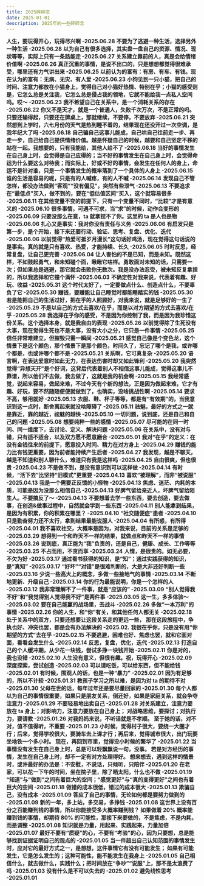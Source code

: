 ```yaml
---
title: 2025碎碎念
date: 2025-01-01
description: 2025年的一些碎碎念
---
```


<a className="block h-full rounded-lg border border-gray-700 p-4 hover:border-pink-600">
  <strong className="font-medium text-white">人生，要玩得开心，玩得尽兴啊 -2025.06.28</strong>
</a>

<a className="block h-full rounded-lg border border-gray-700 p-4 hover:border-pink-600">
  <strong className="font-medium text-white">不要为了逃避一种生活，选择另外一种生活 -2025.06.28</strong>
</a>

<a className="block h-full rounded-lg border border-gray-700 p-4 hover:border-pink-600">
  <strong className="font-medium text-white">以为自己有很多选择，其实盘一盘自己的资源、情况、现状等等，实际上只有一条路能走 -2025.06.27</strong>
</a>

<a className="block h-full rounded-lg border border-gray-700 p-4 hover:border-pink-600">
  <strong className="font-medium text-white">关系建立靠前的人，真是会给情绪价值啊 -2025.06.26</strong>
</a>

<a className="block h-full rounded-lg border border-gray-700 p-4 hover:border-pink-600">
  <strong className="font-medium text-white">真正沉重的事情，是说不出口的，只是想想都觉得很难承受，哪里还有力气讲出来 -2025.06.25</strong>
</a>

<a className="block h-full rounded-lg border border-gray-700 p-4 hover:border-pink-600">
  <strong className="font-medium text-white">以前认为的富有：有房、有车、有钱。现在认为的富有：无病、无灾、有人爱 -2025.06.23</strong>
</a>

<a className="block h-full rounded-lg border border-gray-700 p-4 hover:border-pink-600">
  <strong className="font-medium text-white">小狗见到一只小猫，把自己的时间、注意力都放在小猫身上，觉得自己对小猫好热情、特别在乎；小猫的感受则是，它怎么总是关注我，它怎么总是侵占我的领地，它就不能给我一点私人空间吗。哎～ -2025.06.23</strong>
</a>

<a className="block h-full rounded-lg border border-gray-700 p-4 hover:border-pink-600">
  <strong className="font-medium text-white">我不希望自己在关系中，是一个消耗关系的存在 -2025.06.22</strong>
</a>

<a className="block h-full rounded-lg border border-gray-700 p-4 hover:border-pink-600">
  <strong className="font-medium text-white">你又不是天才，就是一个普通人，失败千次万次，不是正常的吗。只要还输得起，只要还在牌桌上，那就继续，不要停，不要放弃 -2025.06.21</strong>
</a>

<a className="block h-full rounded-lg border border-gray-700 p-4 hover:border-pink-600">
  <strong className="font-medium text-white">突然想到上学时，六七月份的天气是热到睡不着的，结果现在还没开过一次空调，是我年纪大了吗 -2025.06.18</strong>
</a>

<a className="block h-full rounded-lg border border-gray-700 p-4 hover:border-pink-600">
  <strong className="font-medium text-white">自己骗自己这事儿能成，自己哄自己往前走一步、再走一步，自己给自己提供情绪价值。越是怀疑自己的时候，越要和自己坚定不移的站在一起。我想要的，只有我能给，其他人给不了 -2025.06.18</strong>
</a>

<a className="block h-full rounded-lg border border-gray-700 p-4 hover:border-pink-600">
  <strong className="font-medium text-white">当好的事情发生在自己身上时，会觉得是自己应得的；当不好的事情发生在自己身上时，会觉得命运为什么要这么对待我；而实际上，好或不好的事情，会发生在任何人的身上，命运不是针对谁，只是一个事情发生的概率落到了一个具体的人身上 -2025.06.15</strong>
</a>

<a className="block h-full rounded-lg border border-gray-700 p-4 hover:border-pink-600">
  <strong className="font-medium text-white">谁的生活是容易的呢，只是有的人喊疼，有的人不喊 -2025.06.14</strong>
</a>

<a className="block h-full rounded-lg border border-gray-700 p-4 hover:border-pink-600">
  <strong className="font-medium text-white">发现自己不管怎样，都没办法做到“客观”“没有偏见”，突然有些泄气 -2025.06.13</strong>
</a>

<a className="block h-full rounded-lg border border-gray-700 p-4 hover:border-pink-600">
  <strong className="font-medium text-white">不要追求在“最低点”买入，做不到的，要在“低估值区间”买入，这个就容易很多 -2025.06.11</strong>
</a>

<a className="block h-full rounded-lg border border-gray-700 p-4 hover:border-pink-600">
  <strong className="font-medium text-white">在其他变量不变的前提下，只有一个变量不同时，“比较”才是有意义的 -2025.06.10</strong>
</a>

<a className="block h-full rounded-lg border border-gray-700 p-4 hover:border-pink-600">
  <strong className="font-medium text-white">很多事情，可遇不可求，当“求”的时候，动作会变形的 -2025.06.09</strong>
</a>

<a className="block h-full rounded-lg border border-gray-700 p-4 hover:border-pink-600">
  <strong className="font-medium text-white">只要没那么在意，ta 就拿捏不了你。这里的 ta 是人也是物 -2025.06.06</strong>
</a>

<a className="block h-full rounded-lg border border-gray-700 p-4 hover:border-pink-600">
  <strong className="font-medium text-white">扎心又是事实：我对你没有责任与义务 -2025.06.06</strong>
</a>

<a className="block h-full rounded-lg border border-gray-700 p-4 hover:border-pink-600">
  <strong className="font-medium text-white">有启发只是第一步，是个开始，接下来还要行动、验证、思考、复盘、优化、迭代 -2025.06.06</strong>
</a>

<a className="block h-full rounded-lg border border-gray-700 p-4 hover:border-pink-600">
  <strong className="font-medium text-white">以前觉得“热爱可抵岁月漫长”这句话好鸡汤，现在觉得这句话说的是事实。真的就是只有喜欢、热爱，才能持续、长久 -2025.06.05</strong>
</a>

<a className="block h-full rounded-lg border border-gray-700 p-4 hover:border-pink-600">
  <strong className="font-medium text-white">时时反思，经常复盘，让自己更完善 -2025.06.04</strong>
</a>

<a className="block h-full rounded-lg border border-gray-700 p-4 hover:border-pink-600">
  <strong className="font-medium text-white">让人害怕的不是已知，而是未知。既然这样，不如鼓起勇气，和未知碰个面，瞅瞅它啥样。勇敢面对未知的话，只需要一次；但如果总是逃避，那它就会击败你无数次。我是没办法忍受，被未知反复拿捏的，所以我选择和它撞个满怀 -2025.06.03</strong>
</a>

<a className="block h-full rounded-lg border border-gray-700 p-4 hover:border-pink-600">
  <strong className="font-medium text-white">不确定性对我来说，代表着有趣、好玩、收益 -2025.05.31</strong>
</a>

<a className="block h-full rounded-lg border border-gray-700 p-4 hover:border-pink-600">
  <strong className="font-medium text-white">这个时代太好了，一定要做点什么、创造点什么，不要辜负了它 -2025.05.30</strong>
</a>

<a className="block h-full rounded-lg border border-gray-700 p-4 hover:border-pink-600">
  <strong className="font-medium text-white">赚钱，要赚能让自己睡觉时都能睡踏实的钱 -2025.05.30</strong>
</a>

<a className="block h-full rounded-lg border border-gray-700 p-4 hover:border-pink-600">
  <strong className="font-medium text-white">若是能把自己的生活过好，把在乎的人照顾好，对我来说，就是足够好的一生了 -2025.05.29</strong>
</a>

<a className="block h-full rounded-lg border border-gray-700 p-4 hover:border-pink-600">
  <strong className="font-medium text-white">不是以自己的方式去喜欢/在乎，而是以对方期望的方式去喜欢/在乎 -2025.05.28</strong>
</a>

<a className="block h-full rounded-lg border border-gray-700 p-4 hover:border-pink-600">
  <strong className="font-medium text-white">我选择在乎你的感受，不是因为你控制了我，而是因为我珍惜这份关系。这个选择本身，就是我自由的表现 -2025.05.26</strong>
</a>

<a className="block h-full rounded-lg border border-gray-700 p-4 hover:border-pink-600">
  <strong className="font-medium text-white">以前觉得除了生死没有大事，现在觉得生死也不是大事，没有大小之分，它只是一件事情 -2025.05.25</strong>
</a>

<a className="block h-full rounded-lg border border-gray-700 p-4 hover:border-pink-600">
  <strong className="font-medium text-white">信任非常难建立，但摧毁只需一瞬间 -2025.05.21</strong>
</a>

<a className="block h-full rounded-lg border border-gray-700 p-4 hover:border-pink-600">
  <strong className="font-medium text-white">感觉自己像是个变色龙，这个情景下是这个颜色，那个情景下是那个颜色，时间久了，忘记了哪个是我，或许哪个都是，也或许哪个都不是 -2025.05.21</strong>
</a>

<a className="block h-full rounded-lg border border-gray-700 p-4 hover:border-pink-600">
  <strong className="font-medium text-white">关系啊，它可真复杂 -2025.05.20</strong>
</a>

<a className="block h-full rounded-lg border border-gray-700 p-4 hover:border-pink-600">
  <strong className="font-medium text-white">语言啊，在表达爱意时如此无力，在表达伤害时却又如此锋利 -2025.05.20</strong>
</a>

<a className="block h-full rounded-lg border border-gray-700 p-4 hover:border-pink-600">
  <strong className="font-medium text-white">我突然觉得“异想天开”是个好词，这背后代表着别人不相信这事儿能成，觉得这事儿不靠谱，所以他们不去做，我去做了，这就是我的机会啊 -2025.05.15</strong>
</a>

<a className="block h-full rounded-lg border border-gray-700 p-4 hover:border-pink-600">
  <strong className="font-medium text-white">我经常感觉，说起来容易，做起来难，不过今天有个新的想法，正是因为做起来难，它才有趣、好玩，要不然随随便便就做到了，也确实，没啥挑战性啊 -2025.05.14</strong>
</a>

<a className="block h-full rounded-lg border border-gray-700 p-4 hover:border-pink-600">
  <strong className="font-medium text-white">要求不高，够用就好 -2025.05.13</strong>
</a>

<a className="block h-full rounded-lg border border-gray-700 p-4 hover:border-pink-600">
  <strong className="font-medium text-white">衣服、鞋、杯子等等，都是有“有效期”的，当我意识到这一点时，断舍离起来就没啥障碍了 -2025.05.11</strong>
</a>

<a className="block h-full rounded-lg border border-gray-700 p-4 hover:border-pink-600">
  <strong className="font-medium text-white">祛魅，最好的方式之一就是靠近，靠的越近，祛魅的越快 -2025.05.10</strong>
</a>

<a className="block h-full rounded-lg border border-gray-700 p-4 hover:border-pink-600">
  <strong className="font-medium text-white">一切问题，说到底，还是自己和自己的问题 -2025.05.08</strong>
</a>

<a className="block h-full rounded-lg border border-gray-700 p-4 hover:border-pink-600">
  <strong className="font-medium text-white">想要纯粹一些的感情 -2025.05.07</strong>
</a>

<a className="block h-full rounded-lg border border-gray-700 p-4 hover:border-pink-600">
  <strong className="font-medium text-white">尽可能的在同一时间、同一维度下，去讨论、定义、解决问题 -2025.05.06</strong>
</a>

<a className="block h-full rounded-lg border border-gray-700 p-4 hover:border-pink-600">
  <strong className="font-medium text-white">在关系中，没有对与错，只有适不适合，以及双方愿不愿意磨合 -2025.05.01</strong>
</a>

<a className="block h-full rounded-lg border border-gray-700 p-4 hover:border-pink-600">
  <strong className="font-medium text-white">我对“在乎”的定义：在没有金钱往来的前提下，愿意投入时间、精力在对方身上 -2025.04.29</strong>
</a>

<a className="block h-full rounded-lg border border-gray-700 p-4 hover:border-pink-600">
  <strong className="font-medium text-white">赚钱的能力比有钱更重要，因为前者能持续产生后者 -2025.04.27</strong>
</a>

<a className="block h-full rounded-lg border border-gray-700 p-4 hover:border-pink-600">
  <strong className="font-medium text-white">我发现，越是不聊天，越是不知道和别人聊什么，难道只有我是这样吗 -2025.04.25</strong>
</a>

<a className="block h-full rounded-lg border border-gray-700 p-4 hover:border-pink-600">
  <strong className="font-medium text-white">自由很爽，但也很贵 -2025.04.23</strong>
</a>

<a className="block h-full rounded-lg border border-gray-700 p-4 hover:border-pink-600">
  <strong className="font-medium text-white">不是做不到，是没有意识到可以这样做 -2025.04.14</strong>
</a>

<a className="block h-full rounded-lg border border-gray-700 p-4 hover:border-pink-600">
  <strong className="font-medium text-white">有时候，“活下去”比坚持“旧模式”更重要 -2025.04.13</strong>
</a>

<a className="block h-full rounded-lg border border-gray-700 p-4 hover:border-pink-600">
  <strong className="font-medium text-white">喜欢“被理解”，而非“被说服” -2025.04.13</strong>
</a>

<a className="block h-full rounded-lg border border-gray-700 p-4 hover:border-pink-600">
  <strong className="font-medium text-white">我是一个需要正反馈的小怪物 -2025.04.13</strong>
</a>

<a className="block h-full rounded-lg border border-gray-700 p-4 hover:border-pink-600">
  <strong className="font-medium text-white">焦虑、迷茫、内耗的本质，可能是因为没那么相信自己 -2025.04.13</strong>
</a>

<a className="block h-full rounded-lg border border-gray-700 p-4 hover:border-pink-600">
  <strong className="font-medium text-white">好脾气留给亲近人，坏脾气留给陌生人。不要搞反了～ -2025.04.13</strong>
</a>

<a className="block h-full rounded-lg border border-gray-700 p-4 hover:border-pink-600">
  <strong className="font-medium text-white">不要想着去学一些东西，要去创造，要去做事，在创造&做事过程中，自然就会学到一些东西 -2025.04.11</strong>
</a>

<a className="block h-full rounded-lg border border-gray-700 p-4 hover:border-pink-600">
  <strong className="font-medium text-white">别人能拿到结果，是因为有积累，你的积累在哪里？ -2025.04.10</strong>
</a>

<a className="block h-full rounded-lg border border-gray-700 p-4 hover:border-pink-600">
  <strong className="font-medium text-white">“社交随便症”患者 -2025.04.10</strong>
</a>

<a className="block h-full rounded-lg border border-gray-700 p-4 hover:border-pink-600">
  <strong className="font-medium text-white">只是勤奋努力还不太行，拿到结果最能说服人 -2025.04.04</strong>
</a>

<a className="block h-full rounded-lg border border-gray-700 p-4 hover:border-pink-600">
  <strong className="font-medium text-white">有所惑，有所得 -2025.04.01</strong>
</a>

<a className="block h-full rounded-lg border border-gray-700 p-4 hover:border-pink-600">
  <strong className="font-medium text-white">我不喜欢社交，大概率是因为，对我来说，目前的关系是足够的 -2025.03.29</strong>
</a>

<a className="block h-full rounded-lg border border-gray-700 p-4 hover:border-pink-600">
  <strong className="font-medium text-white">想得到一个和昨天不一样的结果，就做点和昨天不一样的事情 -2025.03.26</strong>
</a>

<a className="block h-full rounded-lg border border-gray-700 p-4 hover:border-pink-600">
  <strong className="font-medium text-white">说到底，真正能为“我”负责的，还是自己，健康、成长、工作等等 -2025.03.25</strong>
</a>

<a className="block h-full rounded-lg border border-gray-700 p-4 hover:border-pink-600">
  <strong className="font-medium text-white">不占而用，不贪而享 -2025.03.24</strong>
</a>

<a className="block h-full rounded-lg border border-gray-700 p-4 hover:border-pink-600">
  <strong className="font-medium text-white">人情，是很贵的。如无必要，不欠为好 -2025.03.17</strong>
</a>

<a className="block h-full rounded-lg border border-gray-700 p-4 hover:border-pink-600">
  <strong className="font-medium text-white">通过看书获得的知识，是“知”；通过实践获得的知识，是“真知” -2025.03.17</strong>
</a>

<a className="block h-full rounded-lg border border-gray-700 p-4 hover:border-pink-600">
  <strong className="font-medium text-white">“好坏”“对错”是很难判断的，大是大非还好判断一些 -2025.03.16</strong>
</a>

<a className="block h-full rounded-lg border border-gray-700 p-4 hover:border-pink-600">
  <strong className="font-medium text-white">少说一些高大上的概念，多做一些接地气的事情 -2025.03.14</strong>
</a>

<a className="block h-full rounded-lg border border-gray-700 p-4 hover:border-pink-600">
  <strong className="font-medium text-white">不断地更新、升级自己 -2025.03.14</strong>
</a>

<a className="block h-full rounded-lg border border-gray-700 p-4 hover:border-pink-600">
  <strong className="font-medium text-white">你的行为最能说明，你是一个怎样的人 -2025.03.12</strong>
</a>

<a className="block h-full rounded-lg border border-gray-700 p-4 hover:border-pink-600">
  <strong className="font-medium text-white">我非常理解不了一件事，就是“应该的” -2025.03.09</strong>
</a>

<a className="block h-full rounded-lg border border-gray-700 p-4 hover:border-pink-600">
  <strong className="font-medium text-white">“别人觉得我不好”和“我觉得别人觉得我不好”是两件事 -2025.03.05</strong>
</a>

<a className="block h-full rounded-lg border border-gray-700 p-4 hover:border-pink-600">
  <strong className="font-medium text-white">这一生，多多体验～ -2025.03.02</strong>
</a>

<a className="block h-full rounded-lg border border-gray-700 p-4 hover:border-pink-600">
  <strong className="font-medium text-white">要在自己能赢的战场里，去战斗 -2025.02.26</strong>
</a>

<a className="block h-full rounded-lg border border-gray-700 p-4 hover:border-pink-600">
  <strong className="font-medium text-white">多做“一本万利”的事情 -2025.02.26</strong>
</a>

<a className="block h-full rounded-lg border border-gray-700 p-4 hover:border-pink-600">
  <strong className="font-medium text-white">你的人生，和“你”有关，和其他任何人都无关 -2025.02.18</strong>
</a>

<a className="block h-full rounded-lg border border-gray-700 p-4 hover:border-pink-600">
  <strong className="font-medium text-white">处于关系中的双方，只要还想要让这段关系走的更远一些，
  那在这段旅程中，争执也好、冲突也罢，都是会有办法解决的 -2025.02.</strong>
</a>

<a className="block h-full rounded-lg border border-gray-700 p-4 hover:border-pink-600">
  <strong className="font-medium text-white">我很在乎你，只是没有用“你期望的方式”去在乎 -2025.02.15</strong>
</a>

<a className="block h-full rounded-lg border border-gray-700 p-4 hover:border-pink-600">
  <strong className="font-medium text-white">不要逃避，困难也好、焦虑也罢，就和它面对面，看看会发生什么 -2025.02.14</strong>
</a>

<a className="block h-full rounded-lg border border-gray-700 p-4 hover:border-pink-600">
  <strong className="font-medium text-white">反思，复盘，优化，迭代 -2025.02.13</strong>
</a>

<a className="block h-full rounded-lg border border-gray-700 p-4 hover:border-pink-600">
  <strong className="font-medium text-white">打造自己的个人缓冲期，从少花一块钱，尝试多挣一块钱开始 -2025.02.11</strong>
</a>

<a className="block h-full rounded-lg border border-gray-700 p-4 hover:border-pink-600">
  <strong className="font-medium text-white">你是对的，我也没错 -2025.02.10</strong>
</a>

<a className="block h-full rounded-lg border border-gray-700 p-4 hover:border-pink-600">
  <strong className="font-medium text-white">人生没有意义，但很有趣。祝，玩得开心 -2025.02.09</strong>
</a>

<a className="block h-full rounded-lg border border-gray-700 p-4 hover:border-pink-600">
  <strong className="font-medium text-white">深度探索，尝试创造 -2025.02.03</strong>
</a>

<a className="block h-full rounded-lg border border-gray-700 p-4 hover:border-pink-600">
  <strong className="font-medium text-white">可以请吃饭，可以给东西，但不能给钱 -2025.02.01</strong>
</a>

<a className="block h-full rounded-lg border border-gray-700 p-4 hover:border-pink-600">
  <strong className="font-medium text-white">有时候，围观人的话，也是一种“暴力” -2025.02.01</strong>
</a>

<a className="block h-full rounded-lg border border-gray-700 p-4 hover:border-pink-600">
  <strong className="font-medium text-white">因为有足够的，所以不计较 -2025.01.31</strong>
</a>

<a className="block h-full rounded-lg border border-gray-700 p-4 hover:border-pink-600">
  <strong className="font-medium text-white">教孩子学习之所以难，是因为对 ta 的期待不对 -2025.01.30</strong>
</a>

<a className="block h-full rounded-lg border border-gray-700 p-4 hover:border-pink-600">
  <strong className="font-medium text-white">父母在世的话，每年过年还是要尽量回家的 -2025.01.30</strong>
</a>

<a className="block h-full rounded-lg border border-gray-700 p-4 hover:border-pink-600">
  <strong className="font-medium text-white">每个人都以为自己的事情很重要，如果只是朋友关系，倒还好，如果是家庭关系，就会争夺注意力 -2025.01.29</strong>
</a>

<a className="block h-full rounded-lg border border-gray-700 p-4 hover:border-pink-600">
  <strong className="font-medium text-white">不要轻易地出卖自己 -2025.01.28</strong>
</a>

<a className="block h-full rounded-lg border border-gray-700 p-4 hover:border-pink-600">
  <strong className="font-medium text-white">对关系建立，注意力要放在 ta 身上；对影响力，注意力要放在自己身上；
  对战略思维，要探讨；对执行力，要请教 -2025.01.26</strong>
</a>

<a className="block h-full rounded-lg border border-gray-700 p-4 hover:border-pink-600">
  <strong className="font-medium text-white">对我妈妈来说，不听话就是不孝顺。
  至于她的话，对不对，值不值得听，不重要 -2025.01.23</strong>
</a>

<a className="block h-full rounded-lg border border-gray-700 p-4 hover:border-pink-600">
  <strong className="font-medium text-white">小时候，觉得村子很大，要绕一大圈才行；后来，觉得学校很大，要骑车去上课才行；再后来，觉得城市很大，出门玩要坐地铁一个多小时。
  现在，再回到市里，觉得没小时候的繁华了 -2025.01.22</strong>
</a>

<a className="block h-full rounded-lg border border-gray-700 p-4 hover:border-pink-600">
  <strong className="font-medium text-white">当事情没有发生在自己身上时，总是可以轻飘飘说一句，没事。
  若是对方经历的事情，发生在自己身上时，却不一定有对方处理得好。
  想来想去，遇到这样的情景时，或许最好的办法是：不安慰，不说话，只倾听，只陪伴 -2025.01.20</strong>
</a>

<a className="block h-full rounded-lg border border-gray-700 p-4 hover:border-pink-600">
  <strong className="font-medium text-white">在老家，可以花一下午的时间，坐在院子里，除了晒太阳，什么也不做 -2025.01.19</strong>
</a>

<a className="block h-full rounded-lg border border-gray-700 p-4 hover:border-pink-600">
  <strong className="font-medium text-white">“知道”与“做到”之间有着巨大的空间；“感觉更好”与“真的变得更好”之间也有着巨大的空间 -2025.01.18</strong>
</a>

<a className="block h-full rounded-lg border border-gray-700 p-4 hover:border-pink-600">
  <strong className="font-medium text-white">做错的成本很低，错过的成本很大 -2025.01.13</strong>
</a>

<a className="block h-full rounded-lg border border-gray-700 p-4 hover:border-pink-600">
  <strong className="font-medium text-white">欺骗自己，没有成本 -2025.01.09</strong>
</a>

<a className="block h-full rounded-lg border border-gray-700 p-4 hover:border-pink-600">
  <strong className="font-medium text-white">答应了自己的事情，无论如何都是要努力做到的 -2025.01.09</strong>
</a>

<a className="block h-full rounded-lg border border-gray-700 p-4 hover:border-pink-600">
  <strong className="font-medium text-white">新的一年，多上站，多交易，多挣钱 -2025.01.08</strong>
</a>

<a className="block h-full rounded-lg border border-gray-700 p-4 hover:border-pink-600">
  <strong className="font-medium text-white">这世界上没有百分之百能赚到钱的事情，所以你能接受多大概率赚到钱？
  如果做着 20% 概率能赚到钱的事情，却期待 80% 的可能性，那接下来要做的，不是焦虑，不是内耗，而是调整 -2025.01.08</strong>
</a>

<a className="block h-full rounded-lg border border-gray-700 p-4 hover:border-pink-600">
  <strong className="font-medium text-white">知识就是力量，用起来、实践起来，力量加倍 -2025.01.07</strong>
</a>

<a className="block h-full rounded-lg border border-gray-700 p-4 hover:border-pink-600">
  <strong className="font-medium text-white">最好不要有“质疑”的心，不要有“考验”的心，因为只要想，总是能够找到证据证明自己的观点的 -2025.01.05</strong>
</a>

<a className="block h-full rounded-lg border border-gray-700 p-4 hover:border-pink-600">
  <strong className="font-medium text-white">当一件超出自己认知范围的事情发生时，应对它的最好方式之一，是想想，这件事情它有没有可能发生；
  如果有可能发生，它是怎么发生的；这种可能性，能不能发生在我身上 -2025.01.05</strong>
</a>

<a className="block h-full rounded-lg border border-gray-700 p-4 hover:border-pink-600">
  <strong className="font-medium text-white">自己相信什么，就去做什么，实践什么；把时间放在“争吵”“说服”上，那不是太浪费了吗 -2025.01.03</strong>
</a>

<a className="block h-full rounded-lg border border-gray-700 p-4 hover:border-pink-600">
  <strong className="font-medium text-white">没有什么是不可以失去的 -2025.01.02</strong>
</a>

<a className="block h-full rounded-lg border border-gray-700 p-4 hover:border-pink-600">
  <strong className="font-medium text-white">避免线性思考 -2025.01.01</strong>
</a>